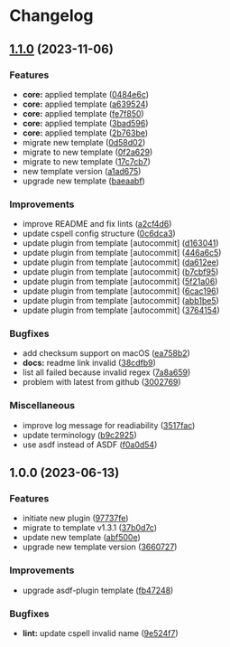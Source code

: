 # Changelog

## [1.1.0](https://github.com/kc-workspace/asdf-cmctl/compare/v1.0.0...v1.1.0) (2023-11-06)


### Features

* **core:** applied template ([0484e6c](https://github.com/kc-workspace/asdf-cmctl/commit/0484e6c521f463d411136514d9149e42eb3bf9b1))
* **core:** applied template ([a639524](https://github.com/kc-workspace/asdf-cmctl/commit/a639524dbfd64a4a0779cb7a7369f6dff3734490))
* **core:** applied template ([fe7f850](https://github.com/kc-workspace/asdf-cmctl/commit/fe7f850bc9a2ac1a69e37c1505f9b078853ccb86))
* **core:** applied template ([3bad596](https://github.com/kc-workspace/asdf-cmctl/commit/3bad596aae4064352fc67c2fbd9e9a8db733de25))
* **core:** applied template ([2b763be](https://github.com/kc-workspace/asdf-cmctl/commit/2b763bec97dd86df66ff26cb51fe0da4ebab8598))
* migrate new template ([0d58d02](https://github.com/kc-workspace/asdf-cmctl/commit/0d58d02c7f0537fc916a41c2655d419e2836e982))
* migrate to new template ([0f2a629](https://github.com/kc-workspace/asdf-cmctl/commit/0f2a629e58f0daeb3295729af10953737ce5fb99))
* migrate to new template ([17c7cb7](https://github.com/kc-workspace/asdf-cmctl/commit/17c7cb7a26acaa9d3032981486194dda526b4e5e))
* new template version ([a1ad675](https://github.com/kc-workspace/asdf-cmctl/commit/a1ad675d84ce8bcef1dd6a818dad34d85c5500b4))
* upgrade new template ([baeaabf](https://github.com/kc-workspace/asdf-cmctl/commit/baeaabfe4d41b7333dff6dad8849220166322057))


### Improvements

* improve README and fix lints ([a2cf4d6](https://github.com/kc-workspace/asdf-cmctl/commit/a2cf4d6ea7107951f7fe7aee857f6a2580d059a4))
* update cspell config structure ([0c6dca3](https://github.com/kc-workspace/asdf-cmctl/commit/0c6dca3e0983fa26b75f79134eba12d9e07e9dac))
* update plugin from template [autocommit] ([d163041](https://github.com/kc-workspace/asdf-cmctl/commit/d1630415dcd959e575a693b76138fd25d339ad7d))
* update plugin from template [autocommit] ([446a6c5](https://github.com/kc-workspace/asdf-cmctl/commit/446a6c52bc1b1f0755a87a43706385d60a63fb27))
* update plugin from template [autocommit] ([da612ee](https://github.com/kc-workspace/asdf-cmctl/commit/da612ee43f3772e84966895fed5644aa921439eb))
* update plugin from template [autocommit] ([b7cbf95](https://github.com/kc-workspace/asdf-cmctl/commit/b7cbf95757bc42fd4e20481e744a0d74a41bdff2))
* update plugin from template [autocommit] ([5f21a06](https://github.com/kc-workspace/asdf-cmctl/commit/5f21a06bbab55108941c019710d0013f6c0d1f2b))
* update plugin from template [autocommit] ([6cac196](https://github.com/kc-workspace/asdf-cmctl/commit/6cac1967fadc268355da99872e94c037e41306e8))
* update plugin from template [autocommit] ([abb1be5](https://github.com/kc-workspace/asdf-cmctl/commit/abb1be546385b3aee7419252ff838ddf5c2bfa3e))
* update plugin from template [autocommit] ([3764154](https://github.com/kc-workspace/asdf-cmctl/commit/376415436ae890cbed30eec3ecaf9a6d0193d837))


### Bugfixes

* add checksum support on macOS ([ea758b2](https://github.com/kc-workspace/asdf-cmctl/commit/ea758b21d73a5dd9c0f8ab53eeef5dd0d83fedf3))
* **docs:** readme link invalid ([38cdfb9](https://github.com/kc-workspace/asdf-cmctl/commit/38cdfb945cb780d1b397d936063bf51480105cbe))
* list all failed because invalid regex ([7a8a659](https://github.com/kc-workspace/asdf-cmctl/commit/7a8a659576cae9f60a4c9d0594e8ff2d16428d5e))
* problem with latest from github ([3002769](https://github.com/kc-workspace/asdf-cmctl/commit/300276916a3f4bf08dc5edaf525b501acbf4f5f2))


### Miscellaneous

* improve log message for readiability ([3517fac](https://github.com/kc-workspace/asdf-cmctl/commit/3517facd020abbca8b5d612970a8026bc8926ca0))
* update terminology ([b9c2925](https://github.com/kc-workspace/asdf-cmctl/commit/b9c2925e28e88d474ef5e17a917eb8e8127ed888))
* use asdf instead of ASDF ([f0a0d54](https://github.com/kc-workspace/asdf-cmctl/commit/f0a0d54d62f7a56301d54bd6be8b81e4b3bc5fea))

## 1.0.0 (2023-06-13)


### Features

* initiate new plugin ([97737fe](https://github.com/kc-workspace/asdf-cmctl/commit/97737fefcf378aca76ba643259c99ac1c32fa065))
* migrate to template v1.3.1 ([37b0d7c](https://github.com/kc-workspace/asdf-cmctl/commit/37b0d7ca0ff1684500da568d1a29843b079851d9))
* update new template ([abf500e](https://github.com/kc-workspace/asdf-cmctl/commit/abf500ecdf53b1e9232d9051bb62358f9e27843f))
* upgrade new template version ([3660727](https://github.com/kc-workspace/asdf-cmctl/commit/3660727c526f08959e7d85bf50c3eadb35c0ae04))


### Improvements

* upgrade asdf-plugin template ([fb47248](https://github.com/kc-workspace/asdf-cmctl/commit/fb472483975f29b3e1a191660146434c440ee462))


### Bugfixes

* **lint:** update cspell invalid name ([9e524f7](https://github.com/kc-workspace/asdf-cmctl/commit/9e524f70935a98fceb4f51bdb8abe03ee9aec1a3))
